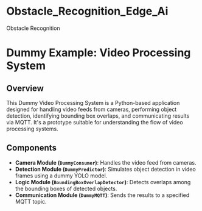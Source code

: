 # Obstacle_Recognition_Edge_Ai
Obstacle Recognition 


# Dummy Example: Video Processing System

## Overview
This Dummy Video Processing System is a Python-based application designed for handling video feeds from cameras, performing object detection, identifying bounding box overlaps, and communicating results via MQTT. It's a prototype suitable for understanding the flow of video processing systems.

## Components
- **Camera Module (`DummyConsumer`)**: Handles the video feed from cameras.
- **Detection Module (`DummyPredictor`)**: Simulates object detection in video frames using a dummy YOLO model.
- **Logic Module (`BoundingBoxOverlapDetector`)**: Detects overlaps among the bounding boxes of detected objects.
- **Communication Module (`DummyMQTT`)**: Sends the results to a specified MQTT topic.


